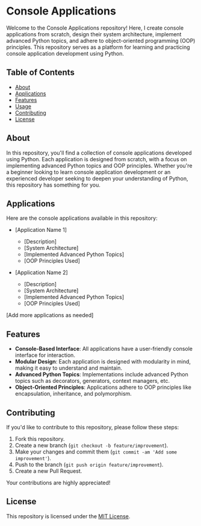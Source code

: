 # Console Applications

Welcome to the Console Applications repository! Here, I create console applications from scratch, design their system architecture, implement advanced Python topics, and adhere to object-oriented programming (OOP) principles. This repository serves as a platform for learning and practicing console application development using Python.

## Table of Contents

- [About](#about)
- [Applications](#applications)
- [Features](#features)
- [Usage](#usage)
- [Contributing](#contributing)
- [License](#license)

## About

In this repository, you'll find a collection of console applications developed using Python. Each application is designed from scratch, with a focus on implementing advanced Python topics and OOP principles. Whether you're a beginner looking to learn console application development or an experienced developer seeking to deepen your understanding of Python, this repository has something for you.

## Applications

Here are the console applications available in this repository:

- [Application Name 1]
  - [Description]
  - [System Architecture]
  - [Implemented Advanced Python Topics]
  - [OOP Principles Used]

- [Application Name 2]
  - [Description]
  - [System Architecture]
  - [Implemented Advanced Python Topics]
  - [OOP Principles Used]

[Add more applications as needed]

## Features

- **Console-Based Interface**: All applications have a user-friendly console interface for interaction.
- **Modular Design**: Each application is designed with modularity in mind, making it easy to understand and maintain.
- **Advanced Python Topics**: Implementations include advanced Python topics such as decorators, generators, context managers, etc.
- **Object-Oriented Principles**: Applications adhere to OOP principles like encapsulation, inheritance, and polymorphism.

## Contributing

If you'd like to contribute to this repository, please follow these steps:

1. Fork this repository.
2. Create a new branch (`git checkout -b feature/improvement`).
3. Make your changes and commit them (`git commit -am 'Add some improvement'`).
4. Push to the branch (`git push origin feature/improvement`).
5. Create a new Pull Request.

Your contributions are highly appreciated!

## License

This repository is licensed under the [MIT License](LICENSE).

